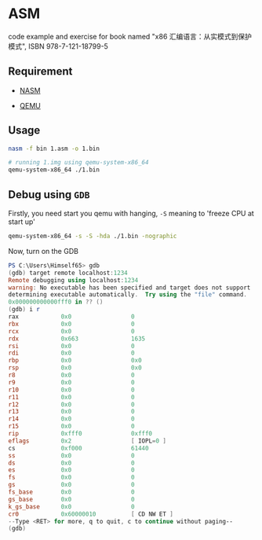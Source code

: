 # ASM

code example and exercise for book named "x86 汇编语言：从实模式到保护模式", ISBN 978-7-121-18799-5

## Requirement

- [NASM](https://www.nasm.us/)

- [QEMU](https://www.qemu.org/)

## Usage

```bash
nasm -f bin 1.asm -o 1.bin
```

```bash
# running 1.img using qemu-system-x86_64
qemu-system-x86_64 ./1.bin
```

## Debug using `GDB`

Firstly, you need start you qemu with hanging, `-S` meaning to 'freeze CPU at start up'

```bash
qemu-system-x86_64 -s -S -hda ./1.bin -nographic
```

Now, turn on the GDB

```powershell
PS C:\Users\Himself65> gdb
(gdb) target remote localhost:1234
Remote debugging using localhost:1234
warning: No executable has been specified and target does not support
determining executable automatically.  Try using the "file" command.
0x000000000000fff0 in ?? ()
(gdb) i r
rax            0x0                 0
rbx            0x0                 0
rcx            0x0                 0
rdx            0x663               1635
rsi            0x0                 0
rdi            0x0                 0
rbp            0x0                 0x0
rsp            0x0                 0x0
r8             0x0                 0
r9             0x0                 0
r10            0x0                 0
r11            0x0                 0
r12            0x0                 0
r13            0x0                 0
r14            0x0                 0
r15            0x0                 0
rip            0xfff0              0xfff0
eflags         0x2                 [ IOPL=0 ]
cs             0xf000              61440
ss             0x0                 0
ds             0x0                 0
es             0x0                 0
fs             0x0                 0
gs             0x0                 0
fs_base        0x0                 0
gs_base        0x0                 0
k_gs_base      0x0                 0
cr0            0x60000010          [ CD NW ET ]
--Type <RET> for more, q to quit, c to continue without paging--
(gdb)
```
